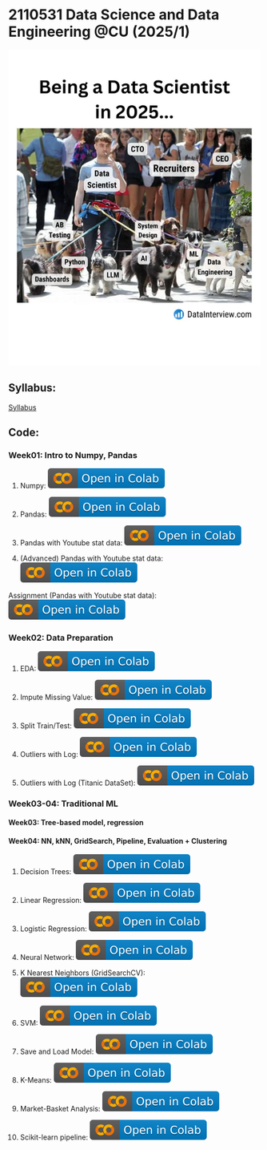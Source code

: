 # 2110531 Data Science and Data Engineering @CU (2025/1)

![alt text](https://github.com/pvateekul/2110531_DSDE_2025s1/blob/main/image/meme.jpeg?raw=true)

## Syllabus:

[Syllabus](slide/Syllabus_2110531_DSDE_2025s1.pdf)

## Code:

### Week01: Intro to Numpy, Pandas

1. Numpy: [![Open In Colab](https://github.com/pvateekul/2110531_DSDE_2025s1/blob/main/image/colab-badge.svg?raw=true)](https://colab.research.google.com/github/pvateekul/2110531_DSDE_2025s1/blob/main/code/Week01_Intro_Pandas/1_Numpy.ipynb)

2. Pandas: [![Open In Colab](https://github.com/pvateekul/2110531_DSDE_2025s1/blob/main/image/colab-badge.svg?raw=true)](https://colab.research.google.com/github/pvateekul/2110531_DSDE_2025s1/blob/main/code/Week01_Intro_Pandas/2_Pandas.ipynb)

3. Pandas with Youtube stat data: [![Open In Colab](https://github.com/pvateekul/2110531_DSDE_2025s1/blob/main/image/colab-badge.svg?raw=true)](<https://colab.research.google.com/github/pvateekul/2110531_DSDE_2025s1/blob/main/code/Week01_Intro_Pandas/3_Pandas_%28Dataset_Trending_YouTube_Video_Statistics%29.ipynb>)

4. (Advanced) Pandas with Youtube stat data: [![Open In Colab](https://github.com/pvateekul/2110531_DSDE_2025s1/blob/main/image/colab-badge.svg?raw=true)](<https://colab.research.google.com/github/pvateekul/2110531_DSDE_2025s1/blob/main/code/Week01_Intro_Pandas/4_Advanced_Pandas_%28Dataset_Trending_YouTube_Video_Statistics%29.ipynb>)

Assignment (Pandas with Youtube stat data): [![Open In Colab](https://github.com/pvateekul/2110531_DSDE_2025s1/blob/main/image/colab-badge.svg?raw=true)](https://colab.research.google.com/github/pvateekul/2110531_DSDE_2025s1/blob/main/code/Week01_Intro_Pandas/5_PandasAssignment.ipynb)

### Week02: Data Preparation

1. EDA: [![Open In Colab](https://raw.githubusercontent.com/pvateekul/2110531_DSDE_2025s1/main/image/colab-badge.svg)](https://colab.research.google.com/github/pvateekul/2110531_DSDE_2025s1/blob/main/code/Week02_DataPrep/Lab1_LoansDataSet.ipynb)

2. Impute Missing Value: [![Open In Colab](https://raw.githubusercontent.com/pvateekul/2110531_DSDE_2025s1/main/image/colab-badge.svg)](https://colab.research.google.com/github/pvateekul/2110531_DSDE_2025s1/blob/main/code/Week02_DataPrep/Lab2_ImputeMissingValue.ipynb)

3. Split Train/Test: [![Open In Colab](https://raw.githubusercontent.com/pvateekul/2110531_DSDE_2025s1/main/image/colab-badge.svg)](https://colab.research.google.com/github/pvateekul/2110531_DSDE_2025s1/blob/main/code/Week02_DataPrep/Lab3_SplitTrainTest.ipynb)

4. Outliers with Log: [![Open In Colab](https://raw.githubusercontent.com/pvateekul/2110531_DSDE_2025s1/main/image/colab-badge.svg)](https://colab.research.google.com/github/pvateekul/2110531_DSDE_2025s1/blob/main/code/Week02_DataPrep/Lab4_Outliers_Titanic.ipynb)

5. Outliers with Log (Titanic DataSet): [![Open In Colab](https://raw.githubusercontent.com/pvateekul/2110531_DSDE_2025s1/main/image/colab-badge.svg)](https://colab.research.google.com/github/pvateekul/2110531_DSDE_2025s1/blob/main/code/Week02_DataPrep/Lab5_Outliers_Boston_%28optional%29.ipynb)

### Week03-04: Traditional ML
#### Week03: Tree-based model, regression
#### Week04: NN, kNN, GridSearch, Pipeline, Evaluation + Clustering

1. Decision Trees: [![Open In Colab](https://raw.githubusercontent.com/pvateekul/2110531_DSDE_2025s1/main/image/colab-badge.svg)](https://colab.research.google.com/github/pvateekul/2110531_DSDE_2025s1/blob/main/code/Week03_ML/1_Decision_Trees_Random_Forests_v3.ipynb)

2. Linear Regression: [![Open In Colab](https://raw.githubusercontent.com/pvateekul/2110531_DSDE_2025s1/main/image/colab-badge.svg)](https://colab.research.google.com/github/pvateekul/2110531_DSDE_2025s1/blob/main/code/Week03_ML/2_Linear_Regression_v2.ipynb)

3. Logistic Regression: [![Open In Colab](https://raw.githubusercontent.com/pvateekul/2110531_DSDE_2025s1/main/image/colab-badge.svg)](https://colab.research.google.com/github/pvateekul/2110531_DSDE_2025s1/blob/main/code/Week03_ML/3_Logistic_Regression_v2.ipynb)

4. Neural Network: [![Open In Colab](https://raw.githubusercontent.com/pvateekul/2110531_DSDE_2025s1/main/image/colab-badge.svg)](https://colab.research.google.com/github/pvateekul/2110531_DSDE_2025s1/blob/main/code/Week03_ML/4_Neural_Network_v3.ipynb)

5. K Nearest Neighbors (GridSearchCV): [![Open In Colab](https://raw.githubusercontent.com/pvateekul/2110531_DSDE_2025s1/main/image/colab-badge.svg)](https://colab.research.google.com/github/pvateekul/2110531_DSDE_2025s1/blob/main/code/Week03_ML/5_K_Nearest_Neighbors_v2_update_09012025.ipynb)

6. SVM: [![Open In Colab](https://raw.githubusercontent.com/pvateekul/2110531_DSDE_2025s1/main/image/colab-badge.svg)](https://colab.research.google.com/github/pvateekul/2110531_DSDE_2025s1/blob/main/code/Week03_ML/6_Support_Vector_Machine_v2.ipynb)

7. Save and Load Model: [![Open In Colab](https://raw.githubusercontent.com/pvateekul/2110531_DSDE_2025s1/main/image/colab-badge.svg)](https://colab.research.google.com/github/pvateekul/2110531_DSDE_2025s1/blob/main/code/Week03_ML/7_Save_Load_Model_v2.ipynb)

8. K-Means: [![Open In Colab](https://raw.githubusercontent.com/pvateekul/2110531_DSDE_2025s1/main/image/colab-badge.svg)](https://colab.research.google.com/github/pvateekul/2110531_DSDE_2025s1/blob/main/code/Week03_ML/8_K_Means_Clustering_v2.ipynb)

9. Market-Basket Analysis: [![Open In Colab](https://raw.githubusercontent.com/pvateekul/2110531_DSDE_2025s1/main/image/colab-badge.svg)](https://colab.research.google.com/github/pvateekul/2110531_DSDE_2025s1/blob/main/code/Week03_ML/9_Market_Basket_Intro_v2.ipynb)

10. Scikit-learn pipeline: [![Open In Colab](https://raw.githubusercontent.com/pvateekul/2110531_DSDE_2025s1/main/image/colab-badge.svg)](https://colab.research.google.com/github/pvateekul/2110531_DSDE_2025s1/blob/main/code/Week03_ML/10_Scikit_learn_Pipeline.ipynb)